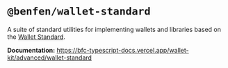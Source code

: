 # `@benfen/wallet-standard`

A suite of standard utilities for implementing wallets and libraries based on the
[Wallet Standard](https://github.com/wallet-standard/wallet-standard/).

**Documentation:** https://bfc-typescript-docs.vercel.app/wallet-kit/advanced/wallet-standard
